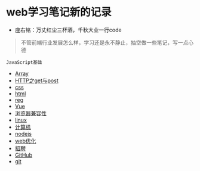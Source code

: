 # web学习笔记新的记录

* 座右铭：万丈红尘三杯酒，千秋大业一行code

> 不管前端行业发展怎么样，学习还是永不静止，抽空做一些笔记，写一点心德

<!-- <font size=5 color=blue face="微软雅黑">JavaScript基础</font> -->
`JavaScript基础`

* [Array](https://github.com/zander5211314/itwebber_study/tree/master/01_javaScript/Array)
* [HTTP之get与post](https://github.com/zander5211314/zander_study/blob/master/01_javaScript/HTTP.MD)
* [css](https://github.com/zander5211314/web_study/tree/master/04_css)
* [html](https://github.com/zander5211314/web_study/tree/master/03_HTML)
* [reg](https://github.com/zander5211314/web_study/tree/master/02_reg)
* [Vue](https://github.com/zander5211314/web_study/tree/master/05_vue)
* [浏览器兼容性](https://github.com/zander5211314/web_study/tree/master/07_%E6%B5%8F%E8%A7%88%E5%99%A8%E5%85%BC%E5%AE%B9%E6%80%A7)
* [linux](https://github.com/zander5211314/web_study/tree/master/08_linux)
* [计算机](https://github.com/zander5211314/web_study/tree/master/09_%E8%AE%A1%E7%AE%97%E6%9C%BA)
* [nodejs](https://github.com/zander5211314/web_study/tree/master/10_nodejs)
* [web优化](https://github.com/zander5211314/web_study/tree/master/11_web%E4%BC%98%E5%8C%96)
* [招聘](https://github.com/zander5211314/web_study/tree/master/13_%E6%8B%9B%E8%81%98)
* [GitHub](https://github.com/zander5211314/web_study/tree/master/14_tools/02_github)
* [git](https://github.com/zander5211314/web_study/tree/master/14_tools/01_git)